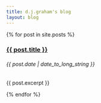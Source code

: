 ```yaml
---
title: d.j.graham's blog
layout: blog
---
```

{% for post in site.posts %}
<article>
	<h3><a href="{{ post.url }}">{{ post.title }}</a></h3>
	<h6>{{ post.date | date_to_long_string }}</h6>
	<p>{{ post.excerpt }}</p>
</article>
{% endfor %}		

